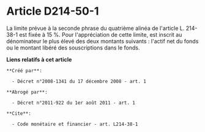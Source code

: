 # Article D214-50-1

La limite prévue à la seconde phrase du quatrième alinéa de l'article L. 214-38-1 est fixée à 15 %. Pour l'appréciation de
cette limite, est inscrit au dénominateur le plus élevé des deux montants suivants : l'actif net du fonds ou le montant
libéré des souscriptions dans le fonds.

**Liens relatifs à cet article**

	**Créé par**:

	  - Décret n°2008-1341 du 17 décembre 2008 - art. 1

	**Abrogé par**:

	  - Décret n°2011-922 du 1er août 2011 - art. 1

	**Cite**:

	  - Code monétaire et financier - art. L214-38-1
